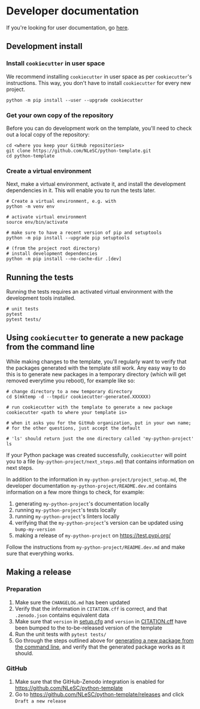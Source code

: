 # Developer documentation

If you're looking for user documentation, go [here](README.md).

## Development install

### Install `cookiecutter` in user space

We recommend installing `cookiecutter` in user space as per `cookiecutter`'s instructions. This way, you don't have to
install `cookiecutter` for every new project.

```shell
python -m pip install --user --upgrade cookiecutter
```

### Get your own copy of the repository

Before you can do development work on the template, you'll need to check out a local copy of the repository:

```shell
cd <where you keep your GitHub repositories>
git clone https://github.com/NLeSC/python-template.git
cd python-template
```

### Create a virtual environment

Next, make a virtual environment, activate it, and install the development dependencies in it. This will enable you to 
run the tests later.

```shell
# Create a virtual environment, e.g. with
python -m venv env

# activate virtual environment
source env/bin/activate

# make sure to have a recent version of pip and setuptools
python -m pip install --upgrade pip setuptools

# (from the project root directory)
# install development dependencies
python -m pip install --no-cache-dir .[dev]
```

## Running the tests

Running the tests requires an activated virtual environment with the development tools installed.

```shell
# unit tests
pytest
pytest tests/
```

## Using `cookiecutter` to generate a new package from the command line

While making changes to the template, you'll regularly want to verify that the packages generated with the template
still work. Any easy way to do this is to generate new packages in a temporary directory (which will get removed
everytime you reboot), for example like so:

```shell
# change directory to a new temporary directory
cd $(mktemp -d --tmpdir cookiecutter-generated.XXXXXX)

# run cookiecutter with the template to generate a new package
cookiecutter <path to where your template is>

# when it asks you for the GitHub organization, put in your own name;
# for the other questions, just accept the default

# 'ls' should return just the one directory called 'my-python-project'
ls 
```

If your Python package was created successfully, `cookiecutter` will point you to a file
(`my-python-project/next_steps.md`) that contains information on next steps.

In addition to the information in `my-python-project/project_setup.md`, the developer documentation
`my-python-project/README.dev.md` contains information on a few more things to check, for example:

1. generating `my-python-project`'s documentation locally
1. running `my-python-project`'s tests locally
1. running `my-python-project`'s linters locally
1. verifying that the `my-python-project`'s version can be updated using `bump-my-version`
1. making a release of `my-python-project` on https://test.pypi.org/

Follow the instructions from `my-python-project/README.dev.md` and make sure that everything works.

## Making a release

### Preparation

1. Make sure the `CHANGELOG.md` has been updated
2. Verify that the information in `CITATION.cff` is correct, and that `.zenodo.json` contains equivalent data
3. Make sure that `version` in [setup.cfg](setup.cfg) and  `version` in [CITATION.cff](CITATION.cff) have been bumped to the to-be-released version of the template
4. Run the unit tests with `pytest tests/`
5. Go through the steps outlined above for [generating a new package from the command line](#using-cookiecutter-to-generate-a-new-package-from-the-command-line), and verify that the generated package works as it should.

### GitHub

1. Make sure that the GitHub-Zenodo integration is enabled for https://github.com/NLeSC/python-template
1. Go to https://github.com/NLeSC/python-template/releases and click `Draft a new release`
